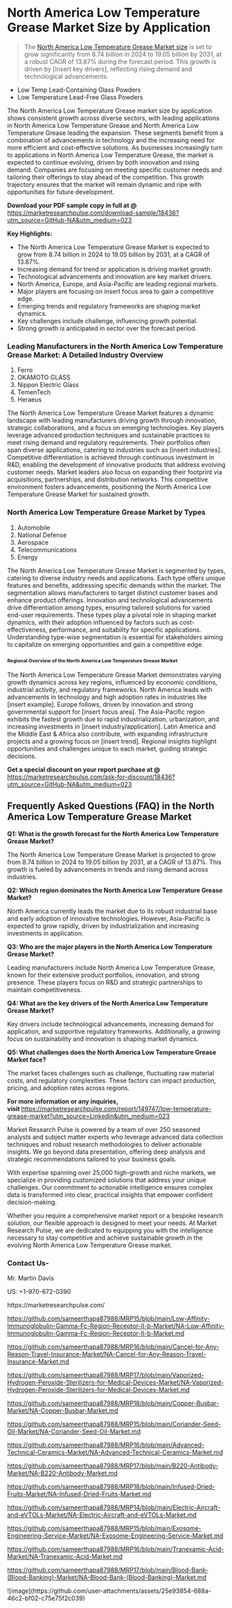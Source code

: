 <h1>North America Low Temperature Grease Market&nbsp;Size by Application</h1><blockquote><p>The <a href="https://marketresearchpulse.com/download-sample/18436?utm_source=GitHub-NA&amp;utm_medium=023">North America Low Temperature Grease Market size</a> is set to grow significantly from 8.74 billion in 2024 to 19.05 billion by 2031, at a robust CAGR of 13.87% during the forecast period. This growth is driven by [insert key drivers], reflecting rising demand and technological advancements.</p></blockquote><ul><li>Low Temp Lead-Containing Glass Powders<li> Low Temperature Lead-Free Glass Powders</li></ul><p>The North America Low Temperature Grease market size by application shows consistent growth across diverse sectors, with leading applications in North America Low Temperature Grease and North America Low Temperature Grease leading the expansion. These segments benefit from a combination of advancements in technology and the increasing need for more efficient and cost-effective solutions. As businesses increasingly turn to applications in North America Low Temperature Grease, the market is expected to continue evolving, driven by both innovation and rising demand. Companies are focusing on meeting specific customer needs and tailoring their offerings to stay ahead of the competition. This growth trajectory ensures that the market will remain dynamic and ripe with opportunities for future development.</p><p><strong>Download your PDF sample copy in full at @ </strong><a href="https://marketresearchpulse.com/download-sample/18436?utm_source=GitHub-NA&amp;utm_medium=023">https://marketresearchpulse.com/download-sample/18436?utm_source=GitHub-NA&amp;utm_medium=023</a></p><p><strong>Key Highlights: </strong></p><ul><li>The North America Low Temperature Grease Market is expected to grow from 8.74 billion in 2024 to 19.05 billion by 2031, at a CAGR of 13.87%.</li><li>Increasing demand for trend or application is driving market growth.</li><li>Technological advancements and innovation are key market drivers.</li><li>North America, Europe, and Asia-Pacific are leading regional markets.</li><li>Major players are focusing on insert focus area to gain a competitive edge.</li><li>Emerging trends and regulatory frameworks are shaping market dynamics.</li><li>Key challenges include challenge, influencing growth potential.</li><li>Strong growth is anticipated in sector over the forecast period.</li></ul><h3>Leading Manufacturers in the North America Low Temperature Grease Market: A Detailed Industry Overview</h3><ol><li>Ferro</li><li>OKAMOTO GLASS</li><li>Nippon Electric Glass</li><li>TemenTech</li><li>Heraeus</li></ol><div class="flex max-w-full flex-col flex-grow"><div class="min-h-8 text-message flex w-full flex-col items-end gap-2 whitespace-normal break-words [.text-message+&amp;]:mt-5" dir="auto" data-message-author-role="assistant" data-message-id="fd8432e4-4910-450d-b182-61b7bfb0a01f" data-message-model-slug="gpt-4o"><div class="flex w-full flex-col gap-1 empty:hidden first:pt-[3px]"><div class="markdown prose w-full break-words dark:prose-invert light"><p>The North America Low Temperature Grease Market features a dynamic landscape with leading manufacturers driving growth through innovation, strategic collaborations, and a focus on emerging technologies. Key players leverage advanced production techniques and sustainable practices to meet rising demand and regulatory requirements. Their portfolios often span diverse applications, catering to industries such as [insert industries]. Competitive differentiation is achieved through continuous investment in R&amp;D, enabling the development of innovative products that address evolving customer needs. Market leaders also focus on expanding their footprint via acquisitions, partnerships, and distribution networks. This competitive environment fosters advancements, positioning the North America Low Temperature Grease Market for sustained growth.</p></div></div></div></div><h3>North America Low Temperature Grease Market by Types</h3><ol><li>Automobile<li> National Defense<li> Aerospace<li> Telecommunications<li> Energy</li></ol><div class="flex max-w-full flex-col flex-grow"><div class="min-h-8 text-message flex w-full flex-col items-end gap-2 whitespace-normal break-words [.text-message+&amp;]:mt-5" dir="auto" data-message-author-role="assistant" data-message-id="084470be-0bb7-4664-bddf-5156b4f41249" data-message-model-slug="gpt-4o-mini"><div class="flex w-full flex-col gap-1 empty:hidden first:pt-[3px]"><div class="markdown prose w-full break-words dark:prose-invert light"><p>The North America Low Temperature Grease Market is segmented by types, catering to diverse industry needs and applications. Each type offers unique features and benefits, addressing specific demands within the market. The segmentation allows manufacturers to target distinct customer bases and enhance product offerings. Innovation and technological advancements drive differentiation among types, ensuring tailored solutions for varied end-user requirements. These types play a pivotal role in shaping market dynamics, with their adoption influenced by factors such as cost-effectiveness, performance, and suitability for specific applications. Understanding type-wise segmentation is essential for stakeholders aiming to capitalize on emerging opportunities and gain a competitive edge.</p></div></div></div></div><h3><span style="font-size: 11px;">Regional Overview of the North America Low Temperature Grease Market</span></h3><div class="flex max-w-full flex-col flex-grow"><div class="min-h-8 text-message flex w-full flex-col items-end gap-2 whitespace-normal break-words [.text-message+&amp;]:mt-5" dir="auto" data-message-author-role="assistant" data-message-id="e9038762-ce64-4e30-91c9-9bd413514231" data-message-model-slug="gpt-4o-mini"><div class="flex w-full flex-col gap-1 empty:hidden first:pt-[3px]"><div class="markdown prose w-full break-words dark:prose-invert light"><p>The North America Low Temperature Grease Market demonstrates varying growth dynamics across key regions, influenced by economic conditions, industrial activity, and regulatory frameworks. North America leads with advancements in technology and high adoption rates in industries like [insert example]. Europe follows, driven by innovation and strong governmental support for [insert focus area]. The Asia-Pacific region exhibits the fastest growth due to rapid industrialization, urbanization, and increasing investments in [insert industry/application]. Latin America and the Middle East &amp; Africa also contribute, with expanding infrastructure projects and a growing focus on [insert trend]. Regional insights highlight opportunities and challenges unique to each market, guiding strategic decisions.</p></div></div></div></div><p><strong>Get a special discount on your report purchase at @ </strong><a href="https://marketresearchpulse.com/ask-for-discount/18436?utm_source=GitHub-NA&amp;utm_medium=023">https://marketresearchpulse.com/ask-for-discount/18436?utm_source=GitHub-NA&amp;utm_medium=023</a></p><h2>Frequently Asked Questions (FAQ) in the North America Low Temperature Grease Market</h2><p><strong>Q1: What is the growth forecast for the North America Low Temperature Grease Market?</strong></p><p>The North America Low Temperature Grease Market is projected to grow from 8.74 billion in 2024 to 19.05 billion by 2031, at a CAGR of 13.87%. This growth is fueled by advancements in trends and rising demand across industries.</p><p><strong>Q2: Which region dominates the North America Low Temperature Grease Market?</strong></p><p>North America currently leads the market due to its robust industrial base and early adoption of innovative technologies. However, Asia-Pacific is expected to grow rapidly, driven by industrialization and increasing investments in application.</p><p><strong>Q3: Who are the major players in the North America Low Temperature Grease Market?</strong></p><p>Leading manufacturers include North America Low Temperature Grease, known for their extensive product portfolios, innovation, and strong presence. These players focus on R&amp;D and strategic partnerships to maintain competitiveness.</p><p><strong>Q4: What are the key drivers of the North America Low Temperature Grease Market?</strong></p><p>Key drivers include technological advancements, increasing demand for application, and supportive regulatory frameworks. Additionally, a growing focus on sustainability and innovation is shaping market dynamics.</p><p><strong>Q5: What challenges does the North America Low Temperature Grease Market face?</strong></p><p>The market faces challenges such as challenge, fluctuating raw material costs, and regulatory complexities. These factors can impact production, pricing, and adoption rates across regions.</p><p><strong>For more information or any inquiries, visit&nbsp;</strong><a href="https://marketresearchpulse.com/report/149747/low-temperature-grease-market?utm_source=Linkedin&utm_medium=023">https://marketresearchpulse.com/report/149747/low-temperature-grease-market?utm_source=Linkedin&utm_medium=023</a></p><p>Market Research Pulse is powered by a team of over 250 seasoned analysts and subject matter experts who leverage advanced data collection techniques and robust research methodologies to deliver actionable insights. We go beyond data presentation, offering deep analysis and strategic recommendations tailored to your business goals.</p><p>With expertise spanning over 25,000 high-growth and niche markets, we specialize in providing customized solutions that address your unique challenges. Our commitment to actionable intelligence ensures complex data is transformed into clear, practical insights that empower confident decision-making.</p><p>Whether you require a comprehensive market report or a bespoke research solution, our flexible approach is designed to meet your needs. At Market Research Pulse, we are dedicated to equipping you with the intelligence necessary to stay competitive and achieve sustainable growth in the evolving North America Low Temperature Grease market.</p><h3><strong>Contact Us-</strong></h3><p>Mr. Martin Davis</p><p>US: +1-970-672-0390</p><p>https://marketresearchpulse.com/</p><p><a href="https://github.com/sameerthapa87988/MRP15/blob/main/Low-Affinity-Immunoglobulin-Gamma-Fc-Region-Receptor-II-b-Market/NA-Low-Affinity-Immunoglobulin-Gamma-Fc-Region-Receptor-II-b-Market.md">https://github.com/sameerthapa87988/MRP15/blob/main/Low-Affinity-Immunoglobulin-Gamma-Fc-Region-Receptor-II-b-Market/NA-Low-Affinity-Immunoglobulin-Gamma-Fc-Region-Receptor-II-b-Market.md</a></p><p><a href="https://github.com/sameerthapa87988/MRP16/blob/main/Cancel-for-Any-Reason-Travel-Insurance-Market/NA-Cancel-for-Any-Reason-Travel-Insurance-Market.md">https://github.com/sameerthapa87988/MRP16/blob/main/Cancel-for-Any-Reason-Travel-Insurance-Market/NA-Cancel-for-Any-Reason-Travel-Insurance-Market.md</a></p><p><a href="https://github.com/sameerthapa87988/MRP17/blob/main/Vaporized-Hydrogen-Peroxide-Sterilizers-for-Medical-Devices-Market/NA-Vaporized-Hydrogen-Peroxide-Sterilizers-for-Medical-Devices-Market.md">https://github.com/sameerthapa87988/MRP17/blob/main/Vaporized-Hydrogen-Peroxide-Sterilizers-for-Medical-Devices-Market/NA-Vaporized-Hydrogen-Peroxide-Sterilizers-for-Medical-Devices-Market.md</a></p><p><a href="https://github.com/sameerthapa87988/MRP18/blob/main/Copper-Busbar-Market/NA-Copper-Busbar-Market.md">https://github.com/sameerthapa87988/MRP18/blob/main/Copper-Busbar-Market/NA-Copper-Busbar-Market.md</a></p><p><a href="https://github.com/sameerthapa87988/MRP15/blob/main/Coriander-Seed-Oil-Market/NA-Coriander-Seed-Oil-Market.md">https://github.com/sameerthapa87988/MRP15/blob/main/Coriander-Seed-Oil-Market/NA-Coriander-Seed-Oil-Market.md</a></p><p><a href="https://github.com/sameerthapa87988/MRP16/blob/main/Advanced-Technical-Ceramics-Market/NA-Advanced-Technical-Ceramics-Market.md">https://github.com/sameerthapa87988/MRP16/blob/main/Advanced-Technical-Ceramics-Market/NA-Advanced-Technical-Ceramics-Market.md</a></p><p><a href="https://github.com/sameerthapa87988/MRP17/blob/main/B220-Antibody-Market/NA-B220-Antibody-Market.md">https://github.com/sameerthapa87988/MRP17/blob/main/B220-Antibody-Market/NA-B220-Antibody-Market.md</a></p><p><a href="https://github.com/sameerthapa87988/MRP18/blob/main/Infused-Dried-Fruits-Market/NA-Infused-Dried-Fruits-Market.md">https://github.com/sameerthapa87988/MRP18/blob/main/Infused-Dried-Fruits-Market/NA-Infused-Dried-Fruits-Market.md</a></p><p><a href="https://github.com/sameerthapa87988/MRP14/blob/main/Electric-Aircraft-and-eVTOLs-Market/NA-Electric-Aircraft-and-eVTOLs-Market.md">https://github.com/sameerthapa87988/MRP14/blob/main/Electric-Aircraft-and-eVTOLs-Market/NA-Electric-Aircraft-and-eVTOLs-Market.md</a></p><p><a href="https://github.com/sameerthapa87988/MRP15/blob/main/Exosome-Engineering-Service-Market/NA-Exosome-Engineering-Service-Market.md">https://github.com/sameerthapa87988/MRP15/blob/main/Exosome-Engineering-Service-Market/NA-Exosome-Engineering-Service-Market.md</a></p><p><a href="https://github.com/sameerthapa87988/MRP16/blob/main/Tranexamic-Acid-Market/NA-Tranexamic-Acid-Market.md">https://github.com/sameerthapa87988/MRP16/blob/main/Tranexamic-Acid-Market/NA-Tranexamic-Acid-Market.md</a></p><p><a href="https://github.com/sameerthapa87988/MRP17/blob/main/Blood-Bank-(Blood-Banking)-Market/NA-Blood-Bank-(Blood-Banking)-Market.md">https://github.com/sameerthapa87988/MRP17/blob/main/Blood-Bank-(Blood-Banking)-Market/NA-Blood-Bank-(Blood-Banking)-Market.md</a></p>
![image](https://github.com/user-attachments/assets/25e93854-688a-46c2-bf02-c75e75f2c039)
